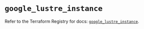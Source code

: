 # `google_lustre_instance`

Refer to the Terraform Registry for docs: [`google_lustre_instance`](https://registry.terraform.io/providers/hashicorp/google/6.44.0/docs/resources/lustre_instance).
